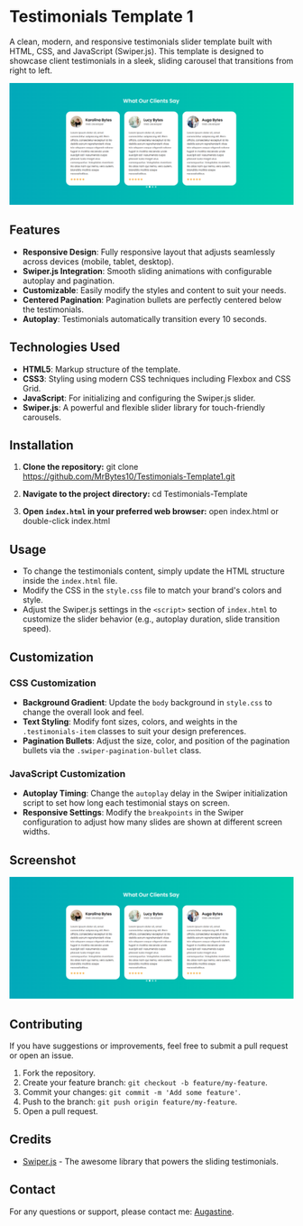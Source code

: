 # Testimonials Template 1

A clean, modern, and responsive testimonials slider template built with HTML, CSS, and JavaScript (Swiper.js). This template is designed to showcase client testimonials in a sleek, sliding carousel that transitions from right to left.

![Testimonials Template Screenshot](images/testimonial-screenshot.png)

## Features

- **Responsive Design**: Fully responsive layout that adjusts seamlessly across devices (mobile, tablet, desktop).
- **Swiper.js Integration**: Smooth sliding animations with configurable autoplay and pagination.
- **Customizable**: Easily modify the styles and content to suit your needs.
- **Centered Pagination**: Pagination bullets are perfectly centered below the testimonials.
- **Autoplay**: Testimonials automatically transition every 10 seconds.

## Technologies Used

- **HTML5**: Markup structure of the template.
- **CSS3**: Styling using modern CSS techniques including Flexbox and CSS Grid.
- **JavaScript**: For initializing and configuring the Swiper.js slider.
- **Swiper.js**: A powerful and flexible slider library for touch-friendly carousels.

## Installation

1. **Clone the repository:**
   git clone https://github.com/MrBytes10/Testimonials-Template1.git

2. **Navigate to the project directory:**
   cd Testimonials-Template

3. **Open `index.html` in your preferred web browser:**
   open index.html
   or
   double-click index.html

## Usage

- To change the testimonials content, simply update the HTML structure inside the `index.html` file.
- Modify the CSS in the `style.css` file to match your brand's colors and style.
- Adjust the Swiper.js settings in the `<script>` section of `index.html` to customize the slider behavior (e.g., autoplay duration, slide transition speed).

## Customization

### CSS Customization

- **Background Gradient**: Update the `body` background in `style.css` to change the overall look and feel.
- **Text Styling**: Modify font sizes, colors, and weights in the `.testimonials-item` classes to suit your design preferences.
- **Pagination Bullets**: Adjust the size, color, and position of the pagination bullets via the `.swiper-pagination-bullet` class.

### JavaScript Customization

- **Autoplay Timing**: Change the `autoplay` delay in the Swiper initialization script to set how long each testimonial stays on screen.
- **Responsive Settings**: Modify the `breakpoints` in the Swiper configuration to adjust how many slides are shown at different screen widths.

## Screenshot

![Testimonials Template Screenshot](images/testimonial-screenshot.png)

## Contributing

If you have suggestions or improvements, feel free to submit a pull request or open an issue.

1. Fork the repository.
2. Create your feature branch: `git checkout -b feature/my-feature`.
3. Commit your changes: `git commit -m 'Add some feature'`.
4. Push to the branch: `git push origin feature/my-feature`.
5. Open a pull request.

## Credits

- [Swiper.js](https://swiperjs.com/) - The awesome library that powers the sliding testimonials.

## Contact

For any questions or support, please contact me: [Augastine](mailto:mulu.bytes@gmail.com).

